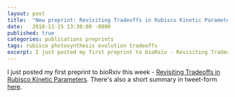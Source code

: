 ```yaml
---
layout: post
title:  "New preprint: Revisiting Tradeoffs in Rubisco Kinetic Parameters"
date:   2018-11-15 13:30:00 -0800
published: true
categories: publications preprints
tags: rubisco photosynthesis evolution tradeoffs
excerpt: I just posted my first preprint to bioRxiv - Revisiting Tradeoffs in Rubisco Kinetic Parameters.
---
```


I just posted my first preprint to bioRxiv this week - [Revisiting Tradeoffs in Rubisco Kinetic Parameters](https://www.biorxiv.org/content/early/2018/11/15/470021). There's also a short summary in tweet-form [here](https://twitter.com/flamholz/status/1062789168550490112).
